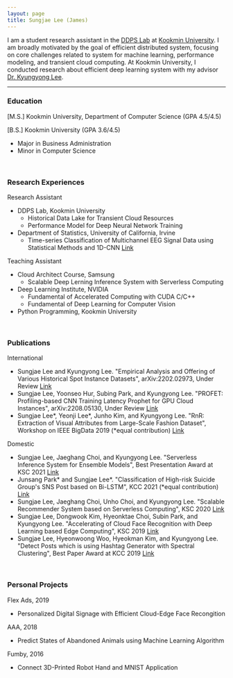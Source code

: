 ```yaml
---
layout: page
title: Sungjae Lee (James)
---
```


I am a student research assistant in the [DDPS Lab](https://ddps.cloud) at [Kookmin University](https://kookmin.ac.kr). I am broadly motivated by the goal of efficient distributed system, focusing on core challenges related to system for machine learning, performance modeling, and transient cloud computing. At Kookmin University, I conducted research about efficient deep learning system with my advisor [Dr. Kyungyong Lee](http://leeky.me).

---

### Education
[M.S.] Kookmin University, Department of Computer Science (GPA 4.5/4.5)

[B.S.] Kookmin University (GPA 3.6/4.5)
- Major in Business Administration
- Minor in Computer Science

<br>

### Research Experiences
Research Assistant
- DDPS Lab, Kookmin University
    - Historical Data Lake for Transient Cloud Resources
    - Performance Model for Deep Neural Network Training
- Department of Statistics, University of California, Irvine
    - Time-series Classification of Multichannel EEG Signal Data using Statistical Methods and 1D-CNN [Link](https://github.com/james-sungjae-lee/Deep-EEG)

Teaching Assistant
- Cloud Architect Course, Samsung
    - Scalable Deep Lerning Inference System with Serverless Computing
- Deep Learning Institute, NVIDIA
    - Fundamental of Accelerated Computing with CUDA C/C++
    - Fundamental of Deep Learning for Computer Vision
- Python Programming, Kookmin University

<br>

### Publications
International
- Sungjae Lee and Kyungyong Lee. "Empirical Analysis and Offering of Various Historical Spot Instance Datasets", arXiv:2202.02973, Under Review [Link](https://arxiv.org/abs/2202.02973)
- Sungjae Lee, Yoonseo Hur, Subing Park, and Kyungyong Lee. "PROFET: Profiling-based CNN Training Latency Prophet for GPU Cloud Instances", arXiv:2208.05130, Under Review [Link](https://arxiv.org/abs/2208.05130)
- Sungjae Lee\*, Yeonji Lee\*, Junho Kim, and Kyungyong Lee. "RnR: Extraction of Visual Attributes from Large-Scale Fashion Dataset", Workshop on IEEE BigData 2019 (*equal contribution) [Link](https://ieeexplore.ieee.org/document/9006595)

Domestic
- Sungjae Lee, Jaeghang Choi, and Kyungyong Lee. "Serverless Inference System for Ensemble Models", Best Presentation Award at KSC 2021 [Link](https://www.dbpia.co.kr/pdf/pdfView.do?nodeId=NODE11035959)
- Junsang Park\* and Sungjae Lee\*. "Classification of High-risk Suicide Group's SNS Post based on Bi-LSTM", KCC 2021 (*equal contribution) [Link](https://www.dbpia.co.kr/pdf/pdfView.do?nodeId=NODE10582929)
- Sungjae Lee, Jaeghang Choi, Unho Choi, and Kyungyong Lee. "Scalable Recommender System based on Serverless Computing", KSC 2020 [Link](https://www.dbpia.co.kr/pdf/pdfView.do?nodeId=NODE10529527)
- Sungjae Lee, Dongwook Kim, Hyeonktae Choi, Subin Park, and Kyungyong Lee. "Accelerating of Cloud Face Recognition with Deep Learning based Edge Computing", KSC 2019 [Link](https://www.dbpia.co.kr/pdf/pdfView.do?nodeId=NODE09301467)
- Sungjae Lee, Hyeonwoong Woo, Hyeokman Kim, and Kyungyong Lee. "Detect Posts which is using Hashtag Generator with Spectral Clustering", Best Paper Award at KCC 2019 [Link](https://www.dbpia.co.kr/pdf/pdfView.do?nodeId=NODE08763602)

<br>

### Personal Projects
Flex Ads, 2019
- Personalized Digital Signage with Efficient Cloud-Edge Face Recongition

AAA, 2018
- Predict States of Abandoned Animals using Machine Learning Algorithm

Fumby, 2016
- Connect 3D-Printed Robot Hand and MNIST Application